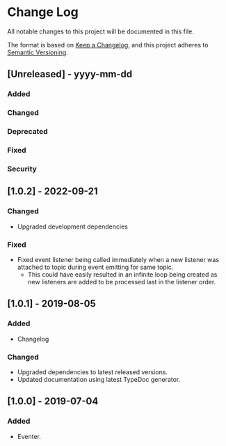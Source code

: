 # Change Log
All notable changes to this project will be documented in this file.

The format is based on [Keep a Changelog](https://keepachangelog.com/en/1.0.0/),
and this project adheres to [Semantic Versioning](https://semver.org/spec/v2.0.0.html).

## [Unreleased] - yyyy-mm-dd
### Added

### Changed

### Deprecated

### Fixed

### Security

## [1.0.2] - 2022-09-21

### Changed

- Upgraded development dependencies

### Fixed

- Fixed event listener being called immediately when a new listener was attached to topic during event emitting for same topic.
    - This could have easily resulted in an infinite loop being created as new listeners are added to be processed last in the listener order.

## [1.0.1] - 2019-08-05
### Added
- Changelog

### Changed
- Upgraded dependencies to latest released versions.
- Updated documentation using latest TypeDoc generator.

## [1.0.0] - 2019-07-04
### Added
- Eventer.
